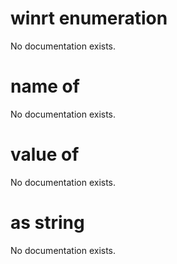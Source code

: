 # winrt enumeration

No documentation exists.

# name of <winrt enumeration>

No documentation exists.

# value of <winrt enumeration>

No documentation exists.

# <winrt enumeration> as string

No documentation exists.
